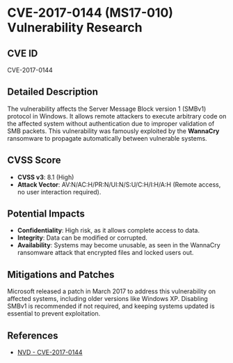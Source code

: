 # CVE-2017-0144 (MS17-010) Vulnerability Research

## CVE ID
CVE-2017-0144

## Detailed Description
The vulnerability affects the Server Message Block version 1 (SMBv1) protocol in Windows. It allows remote attackers to execute arbitrary code on the affected system without authentication due to improper validation of SMB packets. This vulnerability was famously exploited by the **WannaCry** ransomware to propagate automatically between vulnerable systems.

## CVSS Score
- **CVSS v3**: 8.1 (High)
- **Attack Vector**: AV:N/AC:H/PR:N/UI:N/S:U/C:H/I:H/A:H (Remote access, no user interaction required).

## Potential Impacts
- **Confidentiality**: High risk, as it allows complete access to data.
- **Integrity**: Data can be modified or corrupted.
- **Availability**: Systems may become unusable, as seen in the WannaCry ransomware attack that encrypted files and locked users out.

## Mitigations and Patches
Microsoft released a patch in March 2017 to address this vulnerability on affected systems, including older versions like Windows XP. Disabling SMBv1 is recommended if not required, and keeping systems updated is essential to prevent exploitation.

## References
- [NVD - CVE-2017-0144](https://nvd.nist.gov/vuln/detail/CVE-2017-0144)

